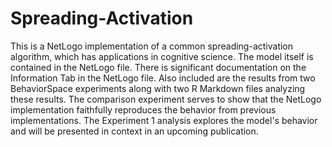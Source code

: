 # Spreading-Activation
This is a NetLogo implementation of a common spreading-activation algorithm, which has applications in cognitive science. 
The model itself is contained in the NetLogo file. There is significant documentation on the Information Tab in the NetLogo file.
Also included are the results from two BehaviorSpace experiments along with two R Markdown files analyzing these results.
The comparison experiment serves to show that the NetLogo implementation faithfully reproduces the behavior from previous implementations.
The Experiment 1 analysis explores the model's behavior and will be presented in context in an upcoming publication.
